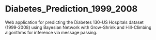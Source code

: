 # Diabetes_Prediction_1999_2008
Web application for predicting the Diabetes 130-US Hospitals dataset (1999-2008) using Bayesian Network with Grow-Shrink and Hill-Climbing algorithms for inference via message passing.
